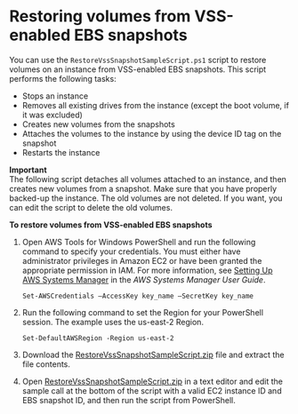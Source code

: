 # Restoring volumes from VSS\-enabled EBS snapshots<a name="application-consistent-snapshots-restore"></a>

You can use the `RestoreVssSnapshotSampleScript.ps1` script to restore volumes on an instance from VSS\-enabled EBS snapshots\. This script performs the following tasks:
+ Stops an instance
+ Removes all existing drives from the instance \(except the boot volume, if it was excluded\)
+ Creates new volumes from the snapshots
+ Attaches the volumes to the instance by using the device ID tag on the snapshot
+ Restarts the instance

**Important**  
The following script detaches all volumes attached to an instance, and then creates new volumes from a snapshot\. Make sure that you have properly backed\-up the instance\. The old volumes are not deleted\. If you want, you can edit the script to delete the old volumes\.

**To restore volumes from VSS\-enabled EBS snapshots**

1. Open AWS Tools for Windows PowerShell and run the following command to specify your credentials\. You must either have administrator privileges in Amazon EC2 or have been granted the appropriate permission in IAM\. For more information, see [Setting Up AWS Systems Manager](https://docs.aws.amazon.com/systems-manager/latest/userguide/systems-manager-setting-up.html) in the *AWS Systems Manager User Guide*\.

   ```
   Set-AWSCredentials –AccessKey key_name –SecretKey key_name
   ```

1. Run the following command to set the Region for your PowerShell session\. The example uses the us\-east\-2 Region\.

   ```
   Set-DefaultAWSRegion -Region us-east-2
   ```

1. Download the [RestoreVssSnapshotSampleScript\.zip](https://docs.aws.amazon.com/systems-manager/latest/userguide/samples/RestoreVssSnapshotSampleScript.zip) file and extract the file contents\. 

1. Open [RestoreVssSnapshotSampleScript\.zip](https://docs.aws.amazon.com/systems-manager/latest/userguide/samples/RestoreVssSnapshotSampleScript.zip) in a text editor and edit the sample call at the bottom of the script with a valid EC2 instance ID and EBS snapshot ID, and then run the script from PowerShell\.